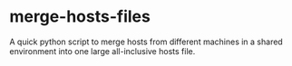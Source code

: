 # merge-hosts-files
A quick python script to merge hosts from different machines in a shared environment into one large all-inclusive hosts file.
